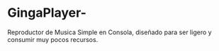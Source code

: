 # GingaPlayer-
Reproductor de Musica Simple en Consola, diseñado para ser ligero y consumir muy pocos recursos.

